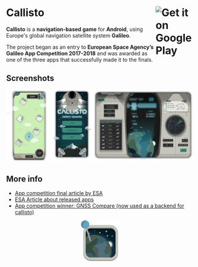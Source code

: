 <h1> Callisto <a href='https://play.google.com/store/apps/details?id=com.chocolateam.galileogame&hl=en&pcampaignid=MKT-Other-global-all-co-prtnr-py-PartBadge-Mar2515-1'><img alt='Get it on Google Play' src='https://play.google.com/intl/en_us/badges/images/generic/en_badge_web_generic.png' width='20%' align='right'/></a> </h1>

**Callisto** is a **navigation-based game** for **Android**, using Europe's global navigation satellite system **Galileo**.

The project began as an entry to **European Space Agency’s Galileo App Competition 2017-2018** and was awarded as one of the three apps that successfully made it to the finals.

## Screenshots

![screenshots](doc/screenshots.png)

## More info

- [App competition final article by ESA](http://www.esa.int/Our_Activities/Navigation/ESA_trainees_compete_in_inaugural_Galileo_app_contest)
- [ESA Article about released apps](https://www.esa.int/Our_Activities/Navigation/Gaming_with_Galileo_new_Android_smartphone_apps_published)
- [App competition winner: GNSS Compare (now used as a backend for callisto)](https://play.google.com/store/apps/details?id=com.galfins.gnss_compare)




<p align='center'><img src="doc/callisto_icon.png" width="100px"></p>

